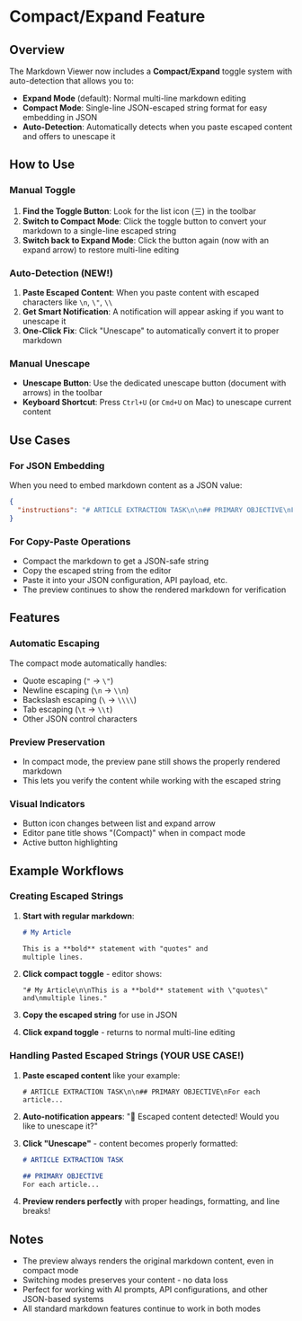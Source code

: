 # Compact/Expand Feature

## Overview

The Markdown Viewer now includes a **Compact/Expand** toggle system with auto-detection that allows you to:

- **Expand Mode** (default): Normal multi-line markdown editing
- **Compact Mode**: Single-line JSON-escaped string format for easy embedding in JSON
- **Auto-Detection**: Automatically detects when you paste escaped content and offers to unescape it

## How to Use

### Manual Toggle
1. **Find the Toggle Button**: Look for the list icon (三) in the toolbar
2. **Switch to Compact Mode**: Click the toggle button to convert your markdown to a single-line escaped string
3. **Switch back to Expand Mode**: Click the button again (now with an expand arrow) to restore multi-line editing

### Auto-Detection (NEW!)
1. **Paste Escaped Content**: When you paste content with escaped characters like `\n`, `\"`, `\\`
2. **Get Smart Notification**: A notification will appear asking if you want to unescape it
3. **One-Click Fix**: Click "Unescape" to automatically convert it to proper markdown

### Manual Unescape
- **Unescape Button**: Use the dedicated unescape button (document with arrows) in the toolbar
- **Keyboard Shortcut**: Press `Ctrl+U` (or `Cmd+U` on Mac) to unescape current content

## Use Cases

### For JSON Embedding
When you need to embed markdown content as a JSON value:

```json
{
  "instructions": "# ARTICLE EXTRACTION TASK\n\n## PRIMARY OBJECTIVE\nFor each article in this page, gather the **full text complete, verbatim and UNTRUNCATED**.\n\n## **GROUND TRUTH SOURCES** (CRITICAL)\n**PRIMARY SOURCE**: The **attached source page image** - this is your GROUND TRUTH\n**SECONDARY SOURCE**: The OCR text data from context - use to supplement the image"
}
```

### For Copy-Paste Operations
- Compact the markdown to get a JSON-safe string
- Copy the escaped string from the editor
- Paste it into your JSON configuration, API payload, etc.
- The preview continues to show the rendered markdown for verification

## Features

### Automatic Escaping
The compact mode automatically handles:
- Quote escaping (`"` → `\"`)
- Newline escaping (`\n` → `\\n`)
- Backslash escaping (`\` → `\\\\`)
- Tab escaping (`\t` → `\\t`)
- Other JSON control characters

### Preview Preservation
- In compact mode, the preview pane still shows the properly rendered markdown
- This lets you verify the content while working with the escaped string

### Visual Indicators
- Button icon changes between list and expand arrow
- Editor pane title shows "(Compact)" when in compact mode
- Active button highlighting

## Example Workflows

### Creating Escaped Strings
1. **Start with regular markdown**:
   ```markdown
   # My Article
   
   This is a **bold** statement with "quotes" and
   multiple lines.
   ```

2. **Click compact toggle** - editor shows:
   ```
   "# My Article\n\nThis is a **bold** statement with \"quotes\" and\nmultiple lines."
   ```

3. **Copy the escaped string** for use in JSON

4. **Click expand toggle** - returns to normal multi-line editing

### Handling Pasted Escaped Strings (YOUR USE CASE!)
1. **Paste escaped content** like your example:
   ```
   # ARTICLE EXTRACTION TASK\n\n## PRIMARY OBJECTIVE\nFor each article...
   ```

2. **Auto-notification appears**: "🔧 Escaped content detected! Would you like to unescape it?"

3. **Click "Unescape"** - content becomes properly formatted:
   ```markdown
   # ARTICLE EXTRACTION TASK
   
   ## PRIMARY OBJECTIVE
   For each article...
   ```

4. **Preview renders perfectly** with proper headings, formatting, and line breaks!

## Notes

- The preview always renders the original markdown content, even in compact mode
- Switching modes preserves your content - no data loss
- Perfect for working with AI prompts, API configurations, and other JSON-based systems
- All standard markdown features continue to work in both modes
